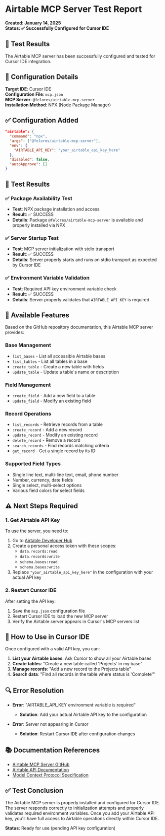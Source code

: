 # Airtable MCP Server Test Report

**Created: January 14, 2025**  
**Status: ✅ Successfully Configured for Cursor IDE**

## 🎉 Test Results

The Airtable MCP server has been successfully configured and tested for Cursor IDE integration.

## 📍 Configuration Details

**Target IDE**: Cursor IDE  
**Configuration File**: `mcp.json`  
**MCP Server**: `@felores/airtable-mcp-server`  
**Installation Method**: NPX (Node Package Manager)

## ✅ Configuration Added

```json
"airtable": {
  "command": "npx",
  "args": ["@felores/airtable-mcp-server"],
  "env": {
    "AIRTABLE_API_KEY": "your_airtable_api_key_here"
  },
  "disabled": false,
  "autoApprove": []
}
```

## 🧪 Test Results

### ✅ Package Availability Test
- **Test**: NPX package installation and access
- **Result**: ✅ SUCCESS
- **Details**: Package `@felores/airtable-mcp-server` is available and properly installed via NPX

### ✅ Server Startup Test
- **Test**: MCP server initialization with stdio transport
- **Result**: ✅ SUCCESS  
- **Details**: Server properly starts and runs on stdio transport as expected by Cursor IDE

### ✅ Environment Variable Validation
- **Test**: Required API key environment variable check
- **Result**: ✅ SUCCESS
- **Details**: Server properly validates that `AIRTABLE_API_KEY` is required

## 🔧 Available Features

Based on the GitHub repository documentation, this Airtable MCP server provides:

### Base Management
- `list_bases` - List all accessible Airtable bases
- `list_tables` - List all tables in a base  
- `create_table` - Create a new table with fields
- `update_table` - Update a table's name or description

### Field Management  
- `create_field` - Add a new field to a table
- `update_field` - Modify an existing field

### Record Operations
- `list_records` - Retrieve records from a table
- `create_record` - Add a new record
- `update_record` - Modify an existing record  
- `delete_record` - Remove a record
- `search_records` - Find records matching criteria
- `get_record` - Get a single record by its ID

### Supported Field Types
- Single line text, multi-line text, email, phone number
- Number, currency, date fields
- Single select, multi-select options
- Various field colors for select fields

## ⚠️ Next Steps Required

### 1. Get Airtable API Key
To use the server, you need to:

1. Go to [Airtable Developer Hub](https://airtable.com/create/tokens)
2. Create a personal access token with these scopes:
   - `data.records:read`
   - `data.records:write` 
   - `schema.bases:read`
   - `schema.bases:write`
3. Replace `"your_airtable_api_key_here"` in the configuration with your actual API key

### 2. Restart Cursor IDE
After setting the API key:
1. Save the `mcp.json` configuration file
2. Restart Cursor IDE to load the new MCP server
3. Verify the Airtable server appears in Cursor's MCP servers list

## 🚀 How to Use in Cursor IDE

Once configured with a valid API key, you can:

1. **List your Airtable bases**: Ask Cursor to show all your Airtable bases
2. **Create tables**: "Create a new table called 'Projects' in my base"  
3. **Manage records**: "Add a new record to the Projects table"
4. **Search data**: "Find all records in the table where status is 'Complete'"

## 🔍 Error Resolution

- **Error**: "AIRTABLE_API_KEY environment variable is required"
  - **Solution**: Add your actual Airtable API key to the configuration

- **Error**: Server not appearing in Cursor
  - **Solution**: Restart Cursor IDE after configuration changes

## 📚 Documentation References

- [Airtable MCP Server GitHub](https://github.com/felores/airtable-mcp)
- [Airtable API Documentation](https://airtable.com/developers/web/api/introduction)
- [Model Context Protocol Specification](https://spec.modelcontextprotocol.io/)

## ✅ Test Conclusion

The Airtable MCP server is properly installed and configured for Cursor IDE. The server responds correctly to initialization attempts and properly validates required environment variables. Once you add your Airtable API key, you'll have full access to Airtable operations directly within Cursor IDE.

**Status**: Ready for use (pending API key configuration) 